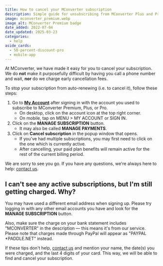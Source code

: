 ```yaml
---
title: How to cancel your MConverter subscription
description: Simple guide for unsubscribing from MConverter Plus and Pro. You'll learn how to stop your subscription from automatically renewing.
image: mconverter_premium.webp
image_alt: MConverter Premium badge
date_added: 2022-07-04
date_updated: 2025-03-23
categories:
  - help
aside_cards:
  - 50-percent-discount-pro
  - mobile-app
---
```


At MConverter, we have made it easy for you to cancel your subscription. We do **not** make it purposefully difficult by having you call a phone number and wait, **nor** do we charge early cancellation fees.

To stop your subscription from auto-renewing (i.e. to cancel it), follow these steps:
1. Go to **[My Account](#account)** after signing in with the account you used to subscribe to MConverter Premium, Plus, or Pro.
    - On desktop, click on the account icon at the top right corner.
    - On mobile, tap on MENU > MY ACCOUNT or SIGN IN.
2. Click on the **MANAGE SUBSCRIPTION** button.
    - It may also be called **MANAGE PAYMENTS**.
3. Click on **Cancel subscription** in the popup window that opens.
    - If you've had multiple subscriptions, you may first need to click on the one which is currently active.
    - After cancelling, your paid plan benefits will remain active for the rest of the current billing period.

We are sorry to see you go. If you have any questions, we're always here to help: [contact us](#legal).

## I can't see any active subscriptions, but I'm still getting charged. Why?

You may have used a different email address when signing up. Please try logging in with any other email accounts you have and look for the **MANAGE SUBSCRIPTION** button.

Also, make sure the charge on your bank statement includes "MCONVERTER" in the description — this means it's from our service. Please note that charges made through PayPal will appear as "PAYPAL *PADDLE.NET" instead.

If these tips don't help, [contact us](#legal) and mention your name, the date(s) you were charged, and the last 4 digits of your card. This way, we will be able to find and cancel your subscription.
